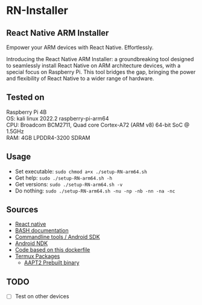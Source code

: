 # RN-Installer

## React Native ARM Installer
Empower your ARM devices with React Native. Effortlessly.

Introducing the React Native ARM Installer: a groundbreaking tool designed to seamlessly install React Native on ARM architecture devices, with a special focus on Raspberry Pi. This tool bridges the gap, bringing the power and flexibility of React Native to a wider range of hardware.

## Tested on
Raspberry Pi 4B\
OS: kali linux 2022.2 raspberry-pi-arm64\
CPU: Broadcom BCM2711, Quad core Cortex-A72 (ARM v8) 64-bit SoC @ 1.5GHz\
RAM: 4GB LPDDR4-3200 SDRAM

## Usage
- Set executable: `sudo chmod a+x ./setup-RN-arm64.sh`
- Get help: `sudo ./setup-RN-arm64.sh -h`
- Get versions: `sudo ./setup-RN-arm64.sh -v`
- Do nothing: `sudo ./setup-RN-arm64.sh -nu -np -nb -nn -na -nc`

## Sources
- [React native](https://reactnative.dev/docs/next/environment-setup)
- [BASH documentation](https://debian-facile.org/doc:programmation:shells:script-bash-variables-arguments-parametres)
- [Commandline tools / Android SDK](https://developer.android.com/studio/command-line)
- [Android NDK](https://developer.android.com/ndk/downloads)
- [Code based on this dockerfile](https://github.com/react-native-community/docker-android)
- [Termux Packages](https://github.com/termux/termux-packages/issues/8350)
    - [AAPT2 Prebuilt binary](https://github.com/rendiix/termux-aapt)

## TODO
- [ ] Test on other devices

